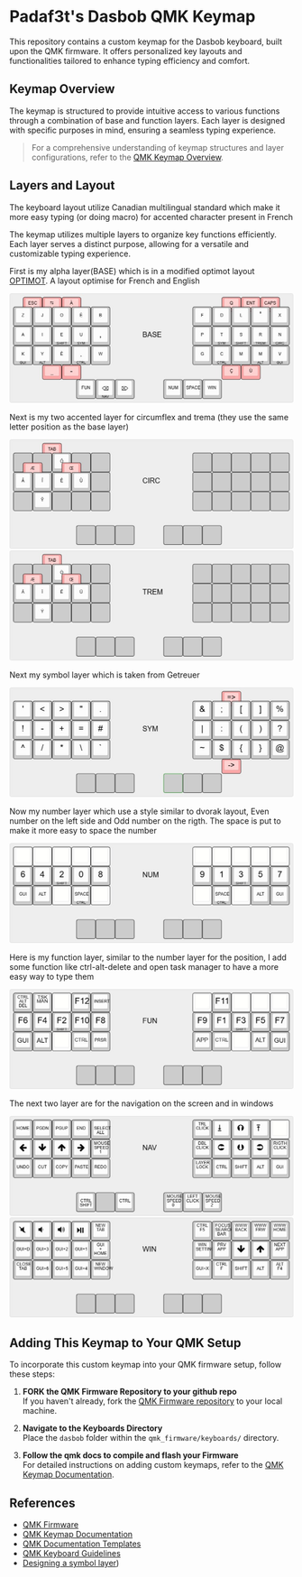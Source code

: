 # Padaf3t's Dasbob QMK Keymap

This repository contains a custom keymap for the Dasbob keyboard, built upon the QMK firmware. It offers personalized key layouts and functionalities tailored to enhance typing efficiency and comfort.

## Keymap Overview

The keymap is structured to provide intuitive access to various functions through a combination of base and function layers. Each layer is designed with specific purposes in mind, ensuring a seamless typing experience.

> For a comprehensive understanding of keymap structures and layer configurations, refer to the [QMK Keymap Overview](https://docs.qmk.fm/keymap).

## Layers and Layout

The keyboard layout utilize Canadian multilingual standard which make it more easy typing (or doing macro) for accented character present in French

The keymap utilizes multiple layers to organize key functions efficiently. Each layer serves a distinct purpose, allowing for a versatile and customizable typing experience.

First is my alpha layer(BASE) which is in a modified optimot layout [OPTIMOT](https://optimot.fr). A layout optimise for French and English

![BASE layer](dasbob/keymaps/Padaf3tV1/LayoutImg/BASE.jpg)

Next is my two accented layer for circumflex and trema (they use the same letter position as the base layer)

![CIRC layer](dasbob/keymaps/Padaf3tV1/LayoutImg/CIRC.jpg)
![TREM layer](dasbob/keymaps/Padaf3tV1/LayoutImg/TREM.jpg)

Next my symbol layer which is taken from Getreuer

![SYM layer](dasbob/keymaps/Padaf3tV1/LayoutImg/SYM.jpg)

Now my number layer which use a style similar to dvorak layout, Even number on the left side and Odd number on the rigth. The space is put to make it more easy to space the number

![NUM layer](dasbob/keymaps/Padaf3tV1/LayoutImg/NUM.jpg)

Here is my function layer, similar to the number layer for the position, I add some function like ctrl-alt-delete and open task manager to have a more easy way to type them

![FUN layer](dasbob/keymaps/Padaf3tV1/LayoutImg/FUN.jpg)

The next two layer are for the navigation on the screen and in windows

![NAV layer](dasbob/keymaps/Padaf3tV1/LayoutImg/NAV.jpg)
![WIN layer](dasbob/keymaps/Padaf3tV1/LayoutImg/WIN.jpg)

## Adding This Keymap to Your QMK Setup

To incorporate this custom keymap into your QMK firmware setup, follow these steps:

1. **FORK the QMK Firmware Repository to your github repo**  
   If you haven't already, fork the [QMK Firmware repository](https://github.com/qmk/qmk_firmware) to your local machine.

2. **Navigate to the Keyboards Directory**  
   Place the `dasbob` folder within the `qmk_firmware/keyboards/` directory.

3. **Follow the qmk docs to compile and flash your Firmware**  
For detailed instructions on adding custom keymaps, refer to the [QMK Keymap Documentation](https://docs.qmk.fm/keymap).

## References

- [QMK Firmware](https://github.com/qmk/qmk_firmware)
- [QMK Keymap Documentation](https://docs.qmk.fm/keymap)
- [QMK Documentation Templates](https://docs.qmk.fm/documentation_templates)
- [QMK Keyboard Guidelines](https://docs.qmk.fm/hardware_keyboard_guidelines)
- [Designing a symbol layer](https://getreuer.info/posts/keyboards/symbol-layer/index.html))

